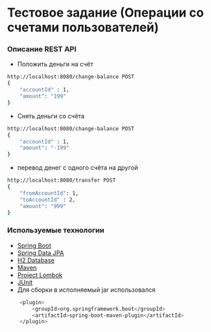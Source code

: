 # Тестовое задание (Операции со счетами пользователей)
### Описание REST API 
* Положить деньги на счёт
```sh
http://localhost:8080/change-balance POST
{
	"accountId" : 1,
	"amount": "199"
}
```
* Снять деньги со счёта
```sh
http://localhost:8080/change-balance POST
{
	"accountId" : 1,
	"amount": "-199"
}
```
* перевод денег с одного счёта на другой
```sh
http://localhost:8080/transfer POST
{
	"fromAccountId": 1,
	"toAccountId" : 2,
	"amount": "999"
}
```

### Используемые технологии
* [Spring Boot](https://projects.spring.io/spring-boot/)
* [Spring Data JPA](http://projects.spring.io/spring-data-jpa/)
* [H2 Database](http://www.h2database.com/html/main.html)
* [Maven](https://maven.apache.org/)
* [Project Lombok](https://projectlombok.org/)
* [JUnit](http://junit.org/junit4/)
* Для сборки в исполняемый jar использовался
```sh
    <plugin>
        <groupId>org.springframework.boot</groupId>
        <artifactId>spring-boot-maven-plugin</artifactId>
    </plugin>
```
